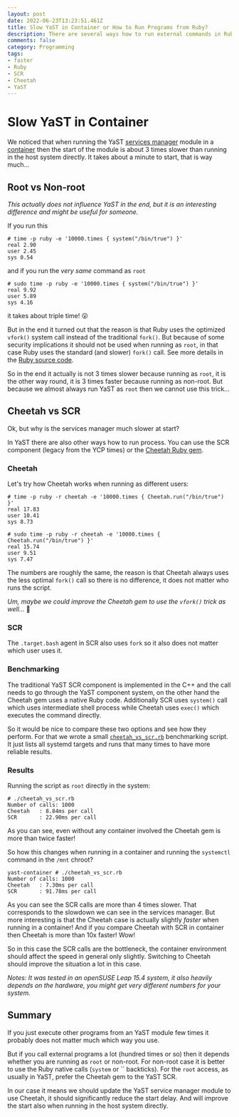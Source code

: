 ```yaml
---
layout: post
date: 2022-06-23T13:23:51.461Z
title: Slow YaST in Container or How to Run Programs from Ruby?
description: There are several ways how to run external commands in Ruby, some of them are fast, some are slower...
comments: false
category: Programming
tags: 
- faster
- Ruby
- SCR
- Cheetah
- YaST
---
```



# Slow YaST in Container

We noticed that when running the YaST [services manager](
https://github.com/yast/yast-services-manager) module in a [container](
https://github.com/yast/yast-in-container) then the start of the module is about
3 times slower than running in the host system directly. It takes about a minute
to start, that is way much...

## Root vs Non-root

*This actually does not influence YaST in the end, but it is an interesting
difference and might be useful for someone.*

If you run this

```
# time -p ruby -e '10000.times { system("/bin/true") }'
real 2.90
user 2.45
sys 0.54
```

and if you run the *very same* command as `root`

```
# sudo time -p ruby -e '10000.times { system("/bin/true") }'
real 9.92
user 5.89
sys 4.16
```

it takes about triple time! :open_mouth:

But in the end it turned out that the reason is that Ruby uses the optimized
`vfork()` system call instead of the traditional `fork()`. But because of
some security implications it should not be used when running as `root`,
in that case Ruby uses the standard (and slower) `fork()` call.
See more details in the [Ruby source code](
https://github.com/ruby/ruby/blob/ruby_3_1/process.c#L4015-L4023).

So in the end it actually is not 3 times slower because running as `root`, it
is the other way round, it is 3 times faster because running as non-root.
But because we almost always run YaST as `root` then we cannot use this trick...


## Cheetah vs SCR

Ok, but why is the services manager much slower at start?

In YaST there are also other ways how to run process. You can use
the SCR component (legacy from the YCP times) or the [Cheetah Ruby gem](
https://github.com/openSUSE/cheetah).


### Cheetah

Let's try how Cheetah works when running as different users:

```
# time -p ruby -r cheetah -e '10000.times { Cheetah.run("/bin/true") }'
real 17.83
user 10.41
sys 8.73
```

```
# sudo time -p ruby -r cheetah -e '10000.times { Cheetah.run("/bin/true") }'
real 15.74
user 9.51
sys 7.47
```

The numbers are roughly the same, the reason is that Cheetah always uses the
less optimal `fork()` call so there is no difference, it does not matter who
runs the script.

*Um, maybe we could improve the Cheetah gem to use the `vfork()` trick as well...*
:thinking:

### SCR

The `.target.bash` agent in SCR also uses `fork` so it also does not matter
which user uses it.

### Benchmarking

The traditional YaST SCR component is implemented in the C++ and the call needs
to go through the YaST component system, on the other hand the Cheetah gem uses
a native Ruby code. Additionally SCR uses `system()` call which uses
intermediate shell process while Cheetah uses `exec()` which executes the
command directly.

So it would be nice to compare these two options and see how they perform. For
that we wrote a small [`cheetah_vs_scr.rb`](
https://github.com/yast/helper_scripts/blob/master/ruby/benchmarks/cheetah_vs_scr.rb)
benchmarking script. It just lists all systemd targets and runs that many times
to have more reliable results.

### Results


Running the script as `root` directly in the system:

```
# ./cheetah_vs_scr.rb
Number of calls: 1000
Cheetah   : 8.84ms per call
SCR       : 22.90ms per call
```

As you can see, even without any container involved the Cheetah gem is more than
twice faster!

So how this changes when running in a container and running the `systemctl`
command in the `/mnt` chroot?

```
yast-container # ./cheetah_vs_scr.rb
Number of calls: 1000
Cheetah   : 7.30ms per call
SCR       : 91.78ms per call
```

As you can see the SCR calls are more than 4 times slower. That corresponds to the
slowdown we can see in the services manager. But more interesting is that
the Cheetah case is actually slightly *faster* when running in a container!
And if you compare Cheetah with SCR in container then Cheetah is more than
10x faster! Wow!

So in this case the SCR calls are the bottleneck, the container environment
should affect the speed in general only slightly. Switching to Cheetah
should improve the situation a lot in this case.

*Notes: It was tested in an openSUSE Leap 15.4 system, it also heavily depends
on the hardware, you might get very different numbers for your system.*

## Summary

If you just execute other programs from an YaST module few times it probably
does not matter much which way you use.

But if you call external programs a lot (hundred times or so) then it depends
whether you are running as `root` or non-root. For non-root case it is better
to use the Ruby native calls (`system` or \`\` backticks). For the `root`
access, as usually in YaST, prefer the Cheetah gem to the YaST SCR.

In our case it means we should update the YaST service manager module to
use Cheetah, it should significantly reduce the start delay. And will improve
the start also when running in the host system directly.

